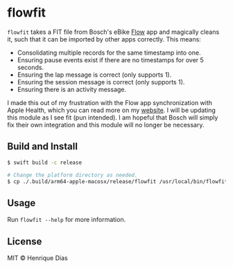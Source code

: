 # flowfit

`flowfit` takes a FIT file from Bosch's eBike [Flow](https://www.bosch-ebike.com/nl/producten/ebike-flow-app) app and magically cleans it, such that it can be imported by other apps correctly. This means:

- Consolidating multiple records for the same timestamp into one.
- Ensuring pause events exist if there are no timestamps for over 5 seconds.
- Ensuring the lap message is correct (only supports 1).
- Ensuring the session message is correct (only supports 1).
- Ensuring there is an activity message.

I made this out of my frustration with the Flow app synchronization with Apple Health, which you can read more on my [website](https://hacdias.com/2023/10/11/processing-bosch-ebike-flow-fit-files/). I will be updating this module as I see fit (pun intended). I am hopeful that Bosch will simply fix their own integration and this module will no longer be necessary.

## Build and Install

```bash
$ swift build -c release

# Change the platform directory as needed.
$ cp ./.build/arm64-apple-macosx/release/flowfit /usr/local/bin/flowfit
```

## Usage

Run `flowfit --help` for more information.

## License

MIT © Henrique Dias
